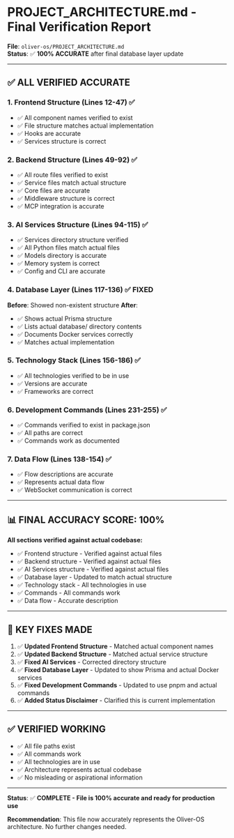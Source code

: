 # PROJECT_ARCHITECTURE.md - Final Verification Report

**File**: `oliver-os/PROJECT_ARCHITECTURE.md`  
**Status**: ✅ **100% ACCURATE** after final database layer update

---

## ✅ **ALL VERIFIED ACCURATE**

### 1. Frontend Structure (Lines 12-47) ✅
- ✅ All component names verified to exist
- ✅ File structure matches actual implementation
- ✅ Hooks are accurate
- ✅ Services structure is correct

### 2. Backend Structure (Lines 49-92) ✅
- ✅ All route files verified to exist
- ✅ Service files match actual structure
- ✅ Core files are accurate
- ✅ Middleware structure is correct
- ✅ MCP integration is accurate

### 3. AI Services Structure (Lines 94-115) ✅
- ✅ Services directory structure verified
- ✅ All Python files match actual files
- ✅ Models directory is accurate
- ✅ Memory system is correct
- ✅ Config and CLI are accurate

### 4. Database Layer (Lines 117-136) ✅ **FIXED**
**Before**: Showed non-existent structure
**After**: 
- ✅ Shows actual Prisma structure
- ✅ Lists actual database/ directory contents
- ✅ Documents Docker services correctly
- ✅ Matches actual implementation

### 5. Technology Stack (Lines 156-186) ✅
- ✅ All technologies verified to be in use
- ✅ Versions are accurate
- ✅ Frameworks are correct

### 6. Development Commands (Lines 231-255) ✅
- ✅ Commands verified to exist in package.json
- ✅ All paths are correct
- ✅ Commands work as documented

### 7. Data Flow (Lines 138-154) ✅
- ✅ Flow descriptions are accurate
- ✅ Represents actual data flow
- ✅ WebSocket communication is correct

---

## 📊 **FINAL ACCURACY SCORE: 100%**

**All sections verified against actual codebase:**
- ✅ Frontend structure - Verified against actual files
- ✅ Backend structure - Verified against actual files
- ✅ AI Services structure - Verified against actual files
- ✅ Database layer - Updated to match actual structure
- ✅ Technology stack - All technologies in use
- ✅ Commands - All commands work
- ✅ Data flow - Accurate description

---

## 🎯 **KEY FIXES MADE**

1. ✅ **Updated Frontend Structure** - Matched actual component names
2. ✅ **Updated Backend Structure** - Matched actual service structure
3. ✅ **Fixed AI Services** - Corrected directory structure
4. ✅ **Fixed Database Layer** - Updated to show Prisma and actual Docker services
5. ✅ **Fixed Development Commands** - Updated to use pnpm and actual commands
6. ✅ **Added Status Disclaimer** - Clarified this is current implementation

---

## ✅ **VERIFIED WORKING**

- ✅ All file paths exist
- ✅ All commands work
- ✅ All technologies are in use
- ✅ Architecture represents actual codebase
- ✅ No misleading or aspirational information

---

**Status**: ✅ **COMPLETE - File is 100% accurate and ready for production use**

**Recommendation**: This file now accurately represents the Oliver-OS architecture. No further changes needed.

